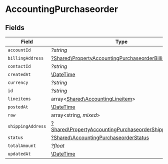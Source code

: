 # AccountingPurchaseorder


## Fields

| Field                                                                                                                           | Type                                                                                                                            | Required                                                                                                                        | Description                                                                                                                     |
| ------------------------------------------------------------------------------------------------------------------------------- | ------------------------------------------------------------------------------------------------------------------------------- | ------------------------------------------------------------------------------------------------------------------------------- | ------------------------------------------------------------------------------------------------------------------------------- |
| `accountId`                                                                                                                     | *?string*                                                                                                                       | :heavy_minus_sign:                                                                                                              | N/A                                                                                                                             |
| `billingAddress`                                                                                                                | [?Shared\PropertyAccountingPurchaseorderBillingAddress](../../Models/Shared/PropertyAccountingPurchaseorderBillingAddress.md)   | :heavy_minus_sign:                                                                                                              | N/A                                                                                                                             |
| `contactId`                                                                                                                     | *?string*                                                                                                                       | :heavy_minus_sign:                                                                                                              | N/A                                                                                                                             |
| `createdAt`                                                                                                                     | [\DateTime](https://www.php.net/manual/en/class.datetime.php)                                                                   | :heavy_minus_sign:                                                                                                              | N/A                                                                                                                             |
| `currency`                                                                                                                      | *?string*                                                                                                                       | :heavy_minus_sign:                                                                                                              | N/A                                                                                                                             |
| `id`                                                                                                                            | *?string*                                                                                                                       | :heavy_minus_sign:                                                                                                              | N/A                                                                                                                             |
| `lineitems`                                                                                                                     | array<[Shared\AccountingLineitem](../../Models/Shared/AccountingLineitem.md)>                                                   | :heavy_minus_sign:                                                                                                              | N/A                                                                                                                             |
| `postedAt`                                                                                                                      | [\DateTime](https://www.php.net/manual/en/class.datetime.php)                                                                   | :heavy_minus_sign:                                                                                                              | N/A                                                                                                                             |
| `raw`                                                                                                                           | array<string, *mixed*>                                                                                                          | :heavy_minus_sign:                                                                                                              | N/A                                                                                                                             |
| `shippingAddress`                                                                                                               | [?Shared\PropertyAccountingPurchaseorderShippingAddress](../../Models/Shared/PropertyAccountingPurchaseorderShippingAddress.md) | :heavy_minus_sign:                                                                                                              | N/A                                                                                                                             |
| `status`                                                                                                                        | [?Shared\AccountingPurchaseorderStatus](../../Models/Shared/AccountingPurchaseorderStatus.md)                                   | :heavy_minus_sign:                                                                                                              | N/A                                                                                                                             |
| `totalAmount`                                                                                                                   | *?float*                                                                                                                        | :heavy_minus_sign:                                                                                                              | N/A                                                                                                                             |
| `updatedAt`                                                                                                                     | [\DateTime](https://www.php.net/manual/en/class.datetime.php)                                                                   | :heavy_minus_sign:                                                                                                              | N/A                                                                                                                             |